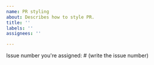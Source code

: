 ```yaml
---
name: PR styling
about: Describes how to style PR.
title: ''
labels: ''
assignees: ''

---
```


Issue number you're assigned: #
(write the issue number)
